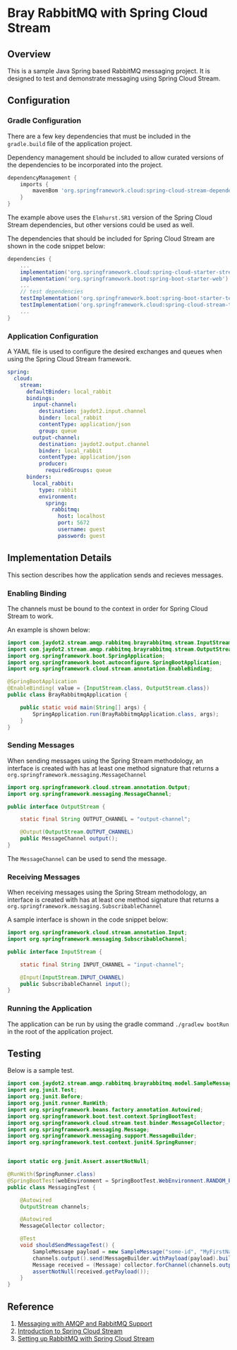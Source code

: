# Bray RabbitMQ with Spring Cloud Stream

## Overview

This is a sample Java Spring based RabbitMQ messaging project.  It is designed to test and demonstrate messaging using Spring Cloud Stream.

## Configuration

### Gradle Configuration

There are a few key dependencies that must be included in the `gradle.build` file of the application project.

Dependency management should be included to allow curated versions of the dependencies to be incorporated into the project.

```groovy
dependencyManagement {
	imports {
		mavenBom 'org.springframework.cloud:spring-cloud-stream-dependencies:Elmhurst.SR1'
	}
}
```

The example above uses the `Elmhurst.SR1` version of the Spring Cloud Stream dependencies, but other versions could be used as well.

The dependencies that should be included for Spring Cloud Stream are shown in the code snippet below:

```groovy
dependencies {
	...
	implementation('org.springframework.cloud:spring-cloud-starter-stream-rabbit')
	implementation('org.springframework.boot:spring-boot-starter-web')
	...
	// test dependencies
	testImplementation('org.springframework.boot:spring-boot-starter-test')
	testImplementation('org.springframework.cloud:spring-cloud-stream-test-support')
	...
}
```

### Application Configuration

A YAML file is used to configure the desired exchanges and queues when using the Spring Cloud Stream framework.

```yaml
spring:
  cloud:
    stream:
      defaultBinder: local_rabbit
      bindings:
        input-channel:
          destination: jaydot2.input.channel
          binder: local_rabbit
          contentType: application/json
          group: queue
        output-channel:
          destination: jaydot2.output.channel
          binder: local_rabbit
          contentType: application/json
          producer:
            requiredGroups: queue
      binders:
        local_rabbit:
          type: rabbit
          environment:
            spring:
              rabbitmq:
                host: localhost
                port: 5672
                username: guest
                password: guest
```

## Implementation Details
This section describes how the application sends and recieves messages.

### Enabling Binding

The channels must be bound to the context in order for Spring Cloud Stream to work.

An example is shown below:

```java
import com.jaydot2.stream.amqp.rabbitmq.brayrabbitmq.stream.InputStream;
import com.jaydot2.stream.amqp.rabbitmq.brayrabbitmq.stream.OutputStream;
import org.springframework.boot.SpringApplication;
import org.springframework.boot.autoconfigure.SpringBootApplication;
import org.springframework.cloud.stream.annotation.EnableBinding;

@SpringBootApplication
@EnableBinding( value = {InputStream.class, OutputStream.class})
public class BrayRabbitmqApplication {

	public static void main(String[] args) {
		SpringApplication.run(BrayRabbitmqApplication.class, args);
	}
}
```

### Sending Messages

When sending messages using the Spring Stream methodology, an interface is created with has at least one method signature that returns a `org.springframework.messaging.MessageChannel`

```java
import org.springframework.cloud.stream.annotation.Output;
import org.springframework.messaging.MessageChannel;

public interface OutputStream {

    static final String OUTPUT_CHANNEL = "output-channel";

    @Output(OutputStream.OUTPUT_CHANNEL)
    public MessageChannel output();
}
```

The `MessageChannel` can be used to send the message.

### Receiving Messages

When receiving messages using the Spring Stream methodology, an interface is created with has at least one method signature that returns a `org.springframework.messaging.SubscribableChannel`

A sample interface is shown in the code snippet below:

```java
import org.springframework.cloud.stream.annotation.Input;
import org.springframework.messaging.SubscribableChannel;

public interface InputStream {

    static final String INPUT_CHANNEL = "input-channel";

    @Input(InputStream.INPUT_CHANNEL)
    public SubscribableChannel input();
}
```

### Running the Application

The application can be run by using the gradle command `./gradlew bootRun` in the root of the application project.

## Testing

Below is a sample test.

```java
import com.jaydot2.stream.amqp.rabbitmq.brayrabbitmq.model.SampleMessage;
import org.junit.Test;
import org.junit.Before;
import org.junit.runner.RunWith;
import org.springframework.beans.factory.annotation.Autowired;
import org.springframework.boot.test.context.SpringBootTest;
import org.springframework.cloud.stream.test.binder.MessageCollector;
import org.springframework.messaging.Message;
import org.springframework.messaging.support.MessageBuilder;
import org.springframework.test.context.junit4.SpringRunner;


import static org.junit.Assert.assertNotNull;

@RunWith(SpringRunner.class)
@SpringBootTest(webEnvironment = SpringBootTest.WebEnvironment.RANDOM_PORT)
public class MessagingTest {

    @Autowired
    OutputStream channels;

    @Autowired
    MessageCollector collector;

    @Test
    void shouldSendMessageTest() {
        SampleMessage payload = new SampleMessage("some-id", "MyFirstName", "MyLastName");
        channels.output().send(MessageBuilder.withPayload(payload).build());
        Message received = (Message) collector.forChannel(channels.output()).poll();
        assertNotNull(received.getPayload());
    }
}
```

## Reference

1. [Messaging with AMQP and RabbitMQ Support](https://docs.spring.io/spring-boot/docs/current/reference/html/boot-features-messaging.html#boot-features-amqp)
2. [Introduction to Spring Cloud Stream](https://www.baeldung.com/spring-cloud-stream)
3. [Setting up RabbitMQ with Spring Cloud Stream](https://www.e4developer.com/2018/01/28/setting-up-rabbitmq-with-spring-cloud-stream/)
